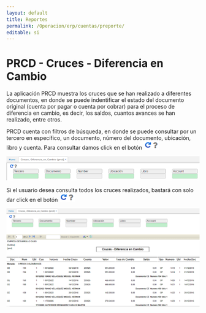 ```yaml
---
layout: default
title: Reportes
permalink: /Operacion/erp/cuentas/preporte/
editable: si
---
```


# PRCD - Cruces - Diferencia en Cambio

La aplicación PRCD muestra los cruces que se han realizado a diferentes documentos, en donde se puede indentificar el estado del documento original (cuenta por pagar o cuenta por cobrar) para el proceso de diferencia en cambio, es decir, los saldos, cuantos avances se han realizado, entre otros.  

PRCD cuenta con filtros de búsqueda, en donde se puede consultar por un tercero en específico, un documento, número del documento, ubicación, libro y cuenta. Para consultar damos click en el botón ![](actualizar.png) 

![](prcd1.png)

Si el usuario desea consulta todos los cruces realizados, bastará con solo dar click en el botón ![](actualizar.png)

![](prcd2.png)